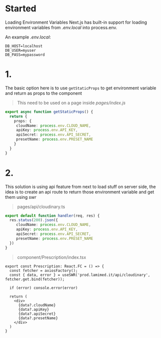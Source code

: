 # Started
Loading Environment Variables
Next.js has built-in support for loading environment variables from *.env.local* into process.env.

An example *.env.local*:

```
DB_HOST=localhost
DB_USER=myuser
DB_PASS=mypassword
```

# 1.
The basic option here is to use `getStaticProps`  to get environment variable and return as props to the component

> This need to be used on a page inside *pages/index.js*
```typescript
export async function getStaticProps() {
  return {
    props: {
     cloudName: process.env.CLOUD_NAME,
	 apiKey: process.env.API_KEY,
	 apiSecret: process.env.API_SECRET,
	 presetName: process.env.PRESET_NAME
    }
  }
}
```

# 2.

This solution is using api feature from next to load stuff on server side, the idea is to create an api route to return those environment variable and get them using *swr*

> pages/api/cloudinary.ts
```typescript
export default function handler(req, res) {
  res.status(200).json({
     cloudName: process.env.CLOUD_NAME,
	 apiKey: process.env.API_KEY,
	 apiSecret: process.env.API_SECRET,
	 presetName: process.env.PRESET_NAME
  })
}
```

> component/Prescription/index.tsx
```tsx
export const Prescription: React.FC = () => {
  const fetcher = axiosFactory();
  const { data, error } = useSWR('prod.lamimed.it/api/cloudinary', fetcher.get.bind(fetcher));
  
  if (error) console.error(error)
  
  return (
    <div>
	  {data?.cloudName}
	  {data?.apiKey}
	  {data?.apiSecret}
	  {data?.presetName}
	</div>
  )
}
```